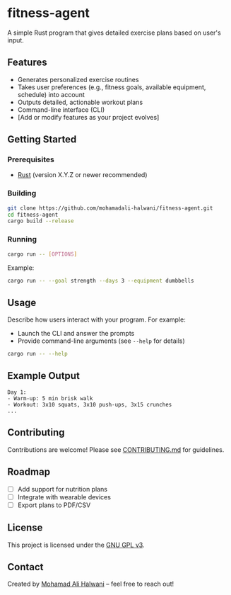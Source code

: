 # fitness-agent

A simple Rust program that gives detailed exercise plans based on user's input.

## Features

- Generates personalized exercise routines
- Takes user preferences (e.g., fitness goals, available equipment, schedule) into account
- Outputs detailed, actionable workout plans
- Command-line interface (CLI)
- [Add or modify features as your project evolves]

## Getting Started

### Prerequisites

- [Rust](https://www.rust-lang.org/tools/install) (version X.Y.Z or newer recommended)

### Building

```bash
git clone https://github.com/mohamadali-halwani/fitness-agent.git
cd fitness-agent
cargo build --release
```

### Running

```bash
cargo run -- [OPTIONS]
```

Example:

```bash
cargo run -- --goal strength --days 3 --equipment dumbbells
```

## Usage

Describe how users interact with your program. For example:

- Launch the CLI and answer the prompts
- Provide command-line arguments (see `--help` for details)

```bash
cargo run -- --help
```

## Example Output

```
Day 1:
- Warm-up: 5 min brisk walk
- Workout: 3x10 squats, 3x10 push-ups, 3x15 crunches
...
```

## Contributing

Contributions are welcome! Please see [CONTRIBUTING.md](CONTRIBUTING.md) for guidelines.

## Roadmap

- [ ] Add support for nutrition plans
- [ ] Integrate with wearable devices
- [ ] Export plans to PDF/CSV

## License

This project is licensed under the [GNU GPL v3](LICENSE).

## Contact

Created by [Mohamad Ali Halwani](https://github.com/mohamadali-halwani) – feel free to reach out!
